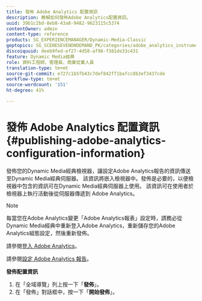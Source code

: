 ```yaml
---
title: 發佈 Adobe Analytics 配置資訊
description: 瞭解如何發佈Adobe Analytics配置資訊。
uuid: 39b1c2bd-8eb8-43a8-9482-9623115c5374
contentOwner: admin
content-type: reference
products: SG_EXPERIENCEMANAGER/Dynamic-Media-Classic
geptopics: SG_SCENESEVENONDEMAND_PK/categories/adobe_analytics_instrumentation_kit
discoiquuid: deeb9fed-ef27-4d58-af98-f381de33c431
feature: Dynamic Media經典
role: 資料工程師、管理員、商業從業人員
translation-type: tm+mt
source-git-commit: e727c1b5fb43c7def842ff1bafcc8b3ef3437cde
workflow-type: tm+mt
source-wordcount: '151'
ht-degree: 41%

---
```



# 發佈 Adobe Analytics 配置資訊{#publishing-adobe-analytics-configuration-information}

發佈您的Dynamic Media經典檢視器，讓設定Adobe Analytics報告的資訊傳送至Dynamic Media經典伺服器。 該資訊將嵌入檢視器中。發佈是必要的，以便檢視器中包含的資訊可在Dynamic Media經典伺服器上使用。 該資訊可在使用者於檢視器上執行活動後從伺服器傳遞到 Adobe Analytics。

>[!NOTE]
>
>每當您在Adobe Analytics變更「Adobe Analytics報表」設定時，請務必從Dynamic Media經典中重新登入Adobe Analytics，重新儲存您的Adobe Analytics組態設定，然後重新發佈。

請參閱[登入 Adobe Analytics](log-analytics.md#log_in_to_adobe_analytics)。

請參閱[設定 Adobe Analytics 報告](configuring-analytics-reports.md#configuring_adobe_analytics_reports)。

**發佈配置資訊**

1. 在「全域導覽」列上按一下「**發佈**」。
1. 在「發佈」對話框中，按一下「**開始發佈**」。

